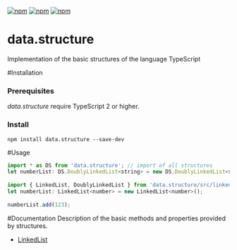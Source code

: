 [![npm](https://img.shields.io/npm/v/data.structure.svg)](https://www.npmjs.com/package/data.structure)
[![npm](https://img.shields.io/npm/dt/data.structure.svg)](https://www.npmjs.com/package/data.structure)
[![npm](https://img.shields.io/npm/v/typescript.svg)](https://www.npmjs.com/package/typescript)

# data.structure
Implementation of the basic structures of the language TypeScript

#Installation
### Prerequisites
*data.structure* require TypeScript 2 or higher.

### Install
```$xslt
npm install data.structure --save-dev
```
#Usage
```javascript
import * as DS from 'data.structure'; // import of all structures
let numberList: DS.DoublyLinkedList<string> = new DS.DoublyLinkedList<string>();
  
import { LinkedList, DoublyLinkedList } from 'data.structure/src/linked-list'; // import lists
let numberList: LinkedList<number> = new LinkedList<number>();
  
numberList.add(123);
```

#Documentation
Description of the basic methods and properties provided by structures.
  
- [LinkedList](https://github.com/Kayun/data.structure/wiki/LinkedList)
